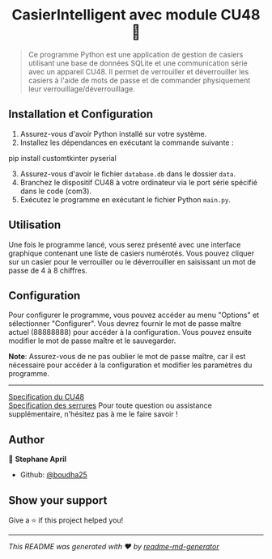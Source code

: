 <h1 align="center">CasierIntelligent avec module CU48👋</h1>
<p>
</p>

> Ce programme Python est une application de gestion de casiers utilisant une base de données SQLite et une communication série avec un appareil CU48. Il permet de verrouiller et déverrouiller les casiers à l'aide de mots de passe et de commander physiquement leur verrouillage/déverrouillage.

## Installation et Configuration

1. Assurez-vous d'avoir Python installé sur votre système.
2. Installez les dépendances en exécutant la commande suivante :

pip install customtkinter pyserial

3. Assurez-vous d'avoir le fichier `database.db` dans le dossier `data`.
4. Branchez le dispositif CU48 à votre ordinateur via le port série spécifié dans le code (com3).
5. Exécutez le programme en exécutant le fichier Python `main.py`.

## Utilisation

Une fois le programme lancé, vous serez présenté avec une interface graphique contenant une liste de casiers numérotés. Vous pouvez cliquer sur un casier pour le verrouiller ou le déverrouiller en saisissant un mot de passe de 4 à 8 chiffres.

## Configuration

Pour configurer le programme, vous pouvez accéder au menu "Options" et sélectionner "Configurer". Vous devrez fournir le mot de passe maître actuel (88888888) pour accéder à la configuration. Vous pouvez ensuite modifier le mot de passe maître et le sauvegarder.

**Note**: Assurez-vous de ne pas oublier le mot de passe maître, car il est nécessaire pour accéder à la configuration et modifier les paramètres du programme.

---
[Specification du CU48](/Datasheet/KR-CU48.pdf)  
[Specification des serrures](/Datasheet/KR-S99N.pdf)
Pour toute question ou assistance supplémentaire, n'hésitez pas à me le faire savoir !

## Author

👤 **Stephane April**

* Github: [@boudha25](https://github.com/boudha25)

## Show your support

Give a ⭐️ if this project helped you!

***
_This README was generated with ❤️ by [readme-md-generator](https://github.com/kefranabg/readme-md-generator)_
